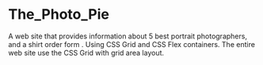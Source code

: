 # The_Photo_Pie
 A web site that provides information about 5 best portrait photographers, and a shirt order form . Using CSS Grid and CSS Flex containers.  The entire web site use the CSS Grid with grid area layout.
